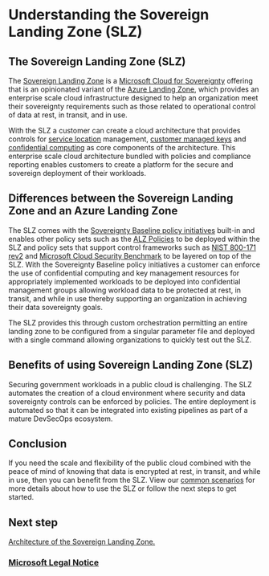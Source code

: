 # Understanding the Sovereign Landing Zone (SLZ)

## The Sovereign Landing Zone (SLZ)

The [Sovereign Landing Zone](https://learn.microsoft.com/industry/sovereignty/slz-overview) is a [Microsoft Cloud for Sovereignty](https://microsoft.com/sovereignty) offering that is an opinionated variant of the [Azure Landing Zone](https://learn.microsoft.com/azure/cloud-adoption-framework/ready/landing-zone/), which provides an enterprise scale cloud infrastructure designed to help an organization meet their sovereignty requirements such as those related to operational control of data at rest, in transit, and in use.

With the SLZ a customer can create a cloud architecture that provides controls for [service location](https://azure.microsoft.com/explore/global-infrastructure/data-residency/) management, [customer managed keys](https://learn.microsoft.com/azure/security/fundamentals/key-management) and [confidential computing](https://learn.microsoft.com/azure/confidential-computing/overview-azure-products) as core components of the architecture. This enterprise scale cloud architecture bundled with policies and compliance reporting enables customers to create a platform for the secure and sovereign deployment of their workloads.

## Differences between the Sovereign Landing Zone and an Azure Landing Zone

The SLZ comes with the [Sovereignty Baseline policy initiatives](scenarios/Sovereignty-Baseline-Policy-Initiatives.md) built-in and enables other policy sets such as the [ALZ Policies](https://github.com/Azure/Enterprise-Scale/wiki/ALZ-Policies) to be deployed within the SLZ and policy sets that support control frameworks such as [NIST 800-171 rev2](https://learn.microsoft.com/azure/governance/policy/samples/nist-sp-800-171-r2) and [Microsoft Cloud Security Benchmark](https://learn.microsoft.com/security/benchmark/azure/overview) to be layered on top of the SLZ. With the Sovereignty Baseline policy initiatives a customer can enforce the use of confidential computing and key management resources for appropriately implemented workloads to be deployed into confidential management groups allowing workload data to be protected at rest, in transit, and while in use thereby supporting an organization in achieving their data sovereignty goals.

The SLZ provides this through custom orchestration permitting an entire landing zone to be configured from a singular parameter file and deployed with a single command allowing organizations to quickly test out the SLZ.

## Benefits of using Sovereign Landing Zone (SLZ)

Securing government workloads in a public cloud is challenging. The SLZ automates the creation of a cloud environment where security and data sovereignty controls can be enforced by policies. The entire deployment is automated so that it can be integrated into existing pipelines as part of a mature DevSecOps ecosystem. 

## Conclusion

If you need the scale and flexibility of the public cloud combined with the peace of mind of knowing that data is encrypted at rest, in transit, and while in use, then you can benefit from the SLZ. View our [common scenarios](scenarios/README.md) for more details about how to use the SLZ or follow the next steps to get started.

## Next step

[Architecture of the Sovereign Landing Zone.](02-Architecture.md)

### [Microsoft Legal Notice](./NOTICE.md)
